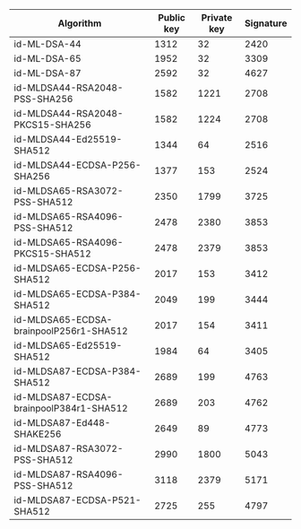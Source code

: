 | Algorithm                                     |  Public key  |  Private key |  Signature   |
| --------------------------------------------- | ------------ | ------------ |  ----------- |
| id-ML-DSA-44                                  |     1312     |      32      |     2420     |
| id-ML-DSA-65                                  |     1952     |      32      |     3309     |
| id-ML-DSA-87                                  |     2592     |      32      |     4627     |
| id-MLDSA44-RSA2048-PSS-SHA256                 |     1582     |     1221     |     2708     |
| id-MLDSA44-RSA2048-PKCS15-SHA256              |     1582     |     1224     |     2708     |
| id-MLDSA44-Ed25519-SHA512                     |     1344     |      64      |     2516     |
| id-MLDSA44-ECDSA-P256-SHA256                  |     1377     |     153      |     2524     |
| id-MLDSA65-RSA3072-PSS-SHA512                 |     2350     |     1799     |     3725     |
| id-MLDSA65-RSA4096-PSS-SHA512                 |     2478     |     2380     |     3853     |
| id-MLDSA65-RSA4096-PKCS15-SHA512              |     2478     |     2379     |     3853     |
| id-MLDSA65-ECDSA-P256-SHA512                  |     2017     |     153      |     3412     |
| id-MLDSA65-ECDSA-P384-SHA512                  |     2049     |     199      |     3444     |
| id-MLDSA65-ECDSA-brainpoolP256r1-SHA512       |     2017     |     154      |     3411     |
| id-MLDSA65-Ed25519-SHA512                     |     1984     |      64      |     3405     |
| id-MLDSA87-ECDSA-P384-SHA512                  |     2689     |     199      |     4763     |
| id-MLDSA87-ECDSA-brainpoolP384r1-SHA512       |     2689     |     203      |     4762     |
| id-MLDSA87-Ed448-SHAKE256                     |     2649     |      89      |     4773     |
| id-MLDSA87-RSA3072-PSS-SHA512                 |     2990     |     1800     |     5043     |
| id-MLDSA87-RSA4096-PSS-SHA512                 |     3118     |     2379     |     5171     |
| id-MLDSA87-ECDSA-P521-SHA512                  |     2725     |     255      |     4797     |
